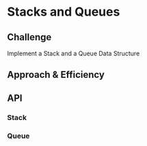 # Stacks and Queues
<!-- Short summary or background information -->

## Challenge
<!-- Description of the challenge -->
Implement a Stack and a Queue Data Structure

## Approach & Efficiency
<!-- What approach did you take? Why? What is the Big O space/time for this approach? -->

## API
<!-- Description of each method publicly available to your Stack and Queue-->
### Stack

### Queue